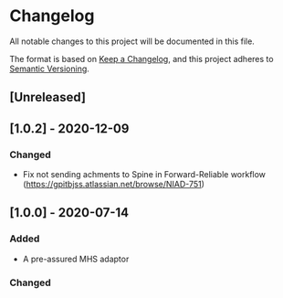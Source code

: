 # Changelog
All notable changes to this project will be documented in this file.

The format is based on [Keep a Changelog](https://keepachangelog.com/en/1.0.0/),
and this project adheres to [Semantic Versioning](https://semver.org/spec/v2.0.0.html).

## [Unreleased]

## [1.0.2] - 2020-12-09
 
### Changed
- Fix not sending achments to Spine in Forward-Reliable workflow (https://gpitbjss.atlassian.net/browse/NIAD-751)

## [1.0.0] - 2020-07-14

### Added
- A pre-assured MHS adaptor
 
### Changed
